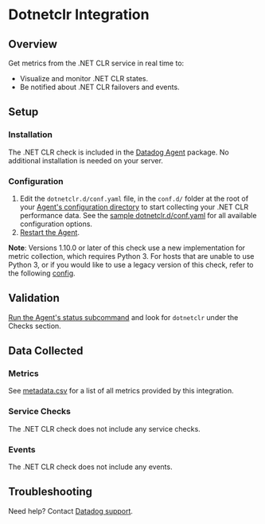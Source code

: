 # Dotnetclr Integration

## Overview

Get metrics from the .NET CLR service in real time to:

- Visualize and monitor .NET CLR states.
- Be notified about .NET CLR failovers and events.

## Setup

### Installation

The .NET CLR check is included in the [Datadog Agent][1] package. No additional installation is needed on your server.

### Configuration

1. Edit the `dotnetclr.d/conf.yaml` file, in the `conf.d/` folder at the root of your [Agent's configuration directory][2] to start collecting your .NET CLR performance data. See the [sample dotnetclr.d/conf.yaml][3] for all available configuration options.
2. [Restart the Agent][4].

**Note**: Versions 1.10.0 or later of this check use a new implementation for metric collection, which requires Python 3. For hosts that are unable to use Python 3, or if you would like to use a legacy version of this check, refer to the following [config][8].

## Validation

[Run the Agent's status subcommand][5] and look for `dotnetclr` under the Checks section.

## Data Collected

### Metrics

See [metadata.csv][6] for a list of all metrics provided by this integration.

### Service Checks

The .NET CLR check does not include any service checks.

### Events

The .NET CLR check does not include any events.

## Troubleshooting

Need help? Contact [Datadog support][7].

[1]: /account/settings/agent/latest
[2]: https://docs.datadoghq.com/agent/guide/agent-configuration-files/#agent-configuration-directory
[3]: https://github.com/DataDog/integrations-core/blob/master/dotnetclr/datadog_checks/dotnetclr/data/conf.yaml.example
[4]: https://docs.datadoghq.com/agent/guide/agent-commands/#start-stop-and-restart-the-agent
[5]: https://docs.datadoghq.com/agent/guide/agent-commands/#agent-status-and-information
[6]: https://github.com/DataDog/integrations-core/blob/master/dotnetclr/metadata.csv
[7]: https://docs.datadoghq.com/help/
[8]: https://github.com/DataDog/integrations-core/blob/7.33.x/dotnetclr/datadog_checks/dotnetclr/data/conf.yaml.example
